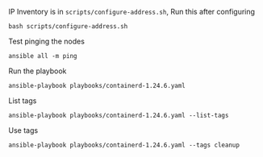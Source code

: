 IP Inventory is in `scripts/configure-address.sh`, Run this after configuring
```
bash scripts/configure-address.sh
```

Test pinging the nodes
```
ansible all -m ping
```

Run the playbook
```
ansible-playbook playbooks/containerd-1.24.6.yaml
```

List tags
```
ansible-playbook playbooks/containerd-1.24.6.yaml --list-tags
```

Use tags
```
ansible-playbook playbooks/containerd-1.24.6.yaml --tags cleanup
```
